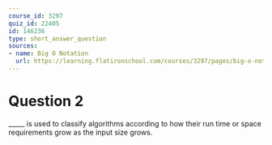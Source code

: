 ```yaml
---
course_id: 3297
quiz_id: 22405
id: 146236
type: short_answer_question
sources:
- name: Big O Notation
  url: https://learning.flatironschool.com/courses/3297/pages/big-o-notation
---
```


# Question 2

\_\_\_\_\_ is used to classify algorithms according to how their run time or
space requirements grow as the input size grows.
